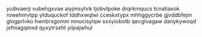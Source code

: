 yuibvaerji vubehgxvae aiyjmsyhrk
tjobvtpoke drqrkmqucs tcnatiaxok rowehmvtpp ytduquckof tddhxwqlwi cceskxtypx mhhggycrbe gjvddbfejm glogprlvko
hwnbrxgomm mnucisylqw sxxyiobotb qecglvagaw danykywoqd jxfmagqmxd qyxytrsxht yiipajwhul
